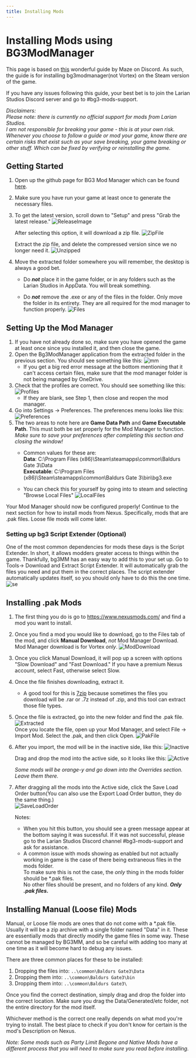 ```yaml
---
title: Installing Mods
---
```

# Installing Mods using BG3ModManager
This page is based on [this](https://docs.google.com/document/d/16wq-ImbnHuHTO7Kzi7OZysZCJ1F_jVbXrwdxtB3h53Y/edit#heading=h.xk8qvx6nx9az) wonderful guide by Maze on Discord. As such, the guide is for installing bg3modmanager(not Vortex) on the Steam version of the game.

If you have any issues following this guide, your best bet is to join the Larian Studios Discord server and go to #bg3-mods-support.

*Disclaimers:  
Please note: there is currently no official support for mods from Larian Studios.  
I am not responsible for breaking your game - this is at your own risk. Whenever you choose to follow a guide or mod your game, know there are certain risks that exist such as your save breaking, your game breaking or other stuff. Which can be fixed by verifying or reinstalling the game.*

## Getting Started
1. Open up the github page for BG3 Mod Manager which can be found [here](https://github.com/LaughingLeader/BG3ModManager).
2. Make sure you have run your game at least once to generate the necessary files.
3. To get the latest version, scroll down to "Setup" and press "Grab the latest release."
   ![ReleaseImage](../images/release.jpg)
   
   After selecting this option, it will download a zip file.
   ![ZipFile](../images/zipfile.jpg)
   
   Extract the zip file, and delete the compressed version since we no longer need it.
   ![Unzipped](../images/unzipped.jpg)
   
4. Move the extracted folder somewhere you will remember, the desktop is always a good bet.
   * Do ***not*** place it in the game folder, or in any folders such as the Larian Studios in AppData. You will break something.

   * Do ***not*** remove the .exe or any of the files in the folder. Only move the folder in its entirety. They are all required for the mod manager to function properly.
   ![Files](../images/files.jpg)

## Setting Up the Mod Manager

1. If you have not already done so, make sure you have opened the game at least once since you installed it, and then close the game.
2. Open the Bg3ModManager application from the extracted folder in the previous section. You should see something like this: 
   ![mm](../images/mm.jpg)
   * If you get a big red error message at the bottom mentioning that it can't access certain files, make sure that the mod manager folder is not being managed by OneDrive.
3. Check that the profiles are correct. You should see something like this:
   ![Profiles](../images/profiles.jpg)
   * If they are blank, see Step 1, then close and reopen the mod manager.
4. Go into Settings -> Preferences. The preferences menu looks like this:
   ![Preferences](../images/prefs.jpg)
5. The two areas to note here are __Game Data Path__ and __Game Executable Path__. This must both be set properly for the Mod Manager to function.  
*Make sure to save your preferences after completing this section and closing the window!*
   * Common values for these are:  
    **Data**: C:\Program Files (x86)\Steam\steamapps\common\Baldurs Gate 3\Data  
    **Executable**: C:\Program Files (x86)\Steam\steamapps\common\Baldurs Gate 3\bin\bg3.exe  
    
   * You can check this for yourself by going into to steam and selecting "Browse Local Files"
   ![LocalFiles](../images/locatefiles.jpg)

Your Mod Manager should now be configured properly! Continue to the next section for how to install mods from Nexus. Specifically, mods that are .pak files. Loose file mods will come later.

### Setting up bg3 Script Extender (Optional)
One of the most common dependencies for mods these days is the Script Extender. In short, it allows modders greater access to things within the game. Thankfully, bg3MM has an easy way to add this to your set up. Go to Tools-> Download and Extract Script Extender. It will automatically grab the files you need and put them in the correct places. The script extender automatically updates itself, so you should only have to do this the one time.
![se](../images/se.jpg)

## Installing .pak Mods
1. The first thing you do is go to https://www.nexusmods.com/ and find a mod you want to install. 
2. Once you find a mod you would like to download, go to the Files tab of the mod, and click __Manual Download__, *not* Mod Manager Download. Mod Manager download is for Vortex *only*.
   ![ModDownload](../images/mod.jpg)
3. Once you click Manual Download, it will pop up a screen with options "Slow Download" and "Fast Download." If you have a premium Nexus account, select Fast, otherwise select Slow.
4. Once the file finishes downloading, extract it.
   * A good tool for this is [7zip](https://7-zip.org/) because sometimes the files you download will be .rar or .7z instead of .zip, and this tool can extract those file types.
5. Once the file is extracted, go into the new folder and find the .pak file.
   ![Extracted](../images/extracted.jpg)  
   Once you locate the file, open up your Mod Manager, and select File -> Import Mod. Select the .pak, and then click Open.
   ![PakFile](../images/pakfile.jpg)
6. After you import, the mod will be in the inactive side, like this:
   ![Inactive](../images/inactive.jpg)
   
   Drag and drop the mod into the active side, so it looks like this:
   ![Active](../images/active.jpg)
   
   *Some mods will be orange-y and go down into the Overrides section. Leave them there.*
7. After dragging all the mods into the Active side, click the Save Load Order button(You can also use the Export Load Order button, they do the same thing.)  
   ![SaveLoadOrder](../images/saveloadorder.jpg)
   
   Notes:
   * When you hit this button, you should see a green message appear at the bottom saying it was sucessful. If it was not successful, please go to the Larian Studios Discord channel #bg3-mods-support and ask for assistance.
   * A common issue with mods showing as enabled but not actually working in game is the case of there being extraneous files in the mods folder.  
    To make sure this is not the case, the *only* thing in the mods folder should be *.pak files.  
    No other files should be present, and no folders of any kind. ***Only .pak files.***

## Installing Manual (Loose file) Mods

Manual, or Loose file mods are ones that do not come with a *.pak file. Usually it will be a zip archive with a single folder named "Data" in it. These are essentially mods that directly modify the game files in some way. These cannot be managed by BG3MM, and so be careful with adding too many at one time as it will become hard to debug any issues.

There are three common places for these to be installed:

1. Dropping the files into: `..\common\Baldurs Gate3\Data`
2. Dropping them into:      `..\common\Baldurs Gate3\bin`
3. Dropping them into:      `..\common\Baldurs Gate3\`

Once you find the correct destination, simply drag and drop the folder into the correct location. Make sure you drag the Data/Generated/etc folder, not the entire directory for the mod itself.

Whichever method is the correct one really depends on what mod you're trying to install. The best place to check if you don't know for certain is the mod's Description on Nexus.

*Note: Some mods such as Party Limit Begone and Native Mods have a different process that you will need to make sure you read before installing.*